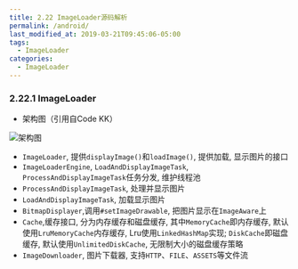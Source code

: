 ```yaml
---
title: 2.22 ImageLoader源码解析
permalink: /android/
last_modified_at: 2019-03-21T09:45:06-05:00
tags:
  - ImageLoader
categories:
  - ImageLoader
---
```


### 2.22.1 ImageLoader
- 架构图（引用自Code KK）

![架构图](https://raw.githubusercontent.com/android-cn/android-open-project-analysis/master/tool-lib/image-cache/universal-image-loader/image/overall-design.png)

- `ImageLoader`, 提供`displayImage()`和`loadImage()`, 提供加载, 显示图片的接口
- `ImageLoaderEngine`, `LoadAndDisplayImageTask`, `ProcessAndDisplayImageTask`任务分发, 维护线程池
- `ProcessAndDisplayImageTask`, 处理并显示图片
- `LoadAndDisplayImageTask`, 加载显示图片
- `BitmapDisplayer`,调用`#setImageDrawable`, 把图片显示在`ImageAware`上
- `Cache`,缓存接口, 分为内存缓存和磁盘缓存, 其中`MemoryCache`即内存缓存, 默认使用`LruMemoryCache`内存缓存, Lru使用`LinkedHashMap`实现; `DiskCache`即磁盘缓存, 默认使用`UnlimitedDiskCache`, 无限制大小的磁盘缓存策略
- `ImageDownloader`, 图片下载器, 支持`HTTP`、`FILE`、`ASSETS`等文件流
